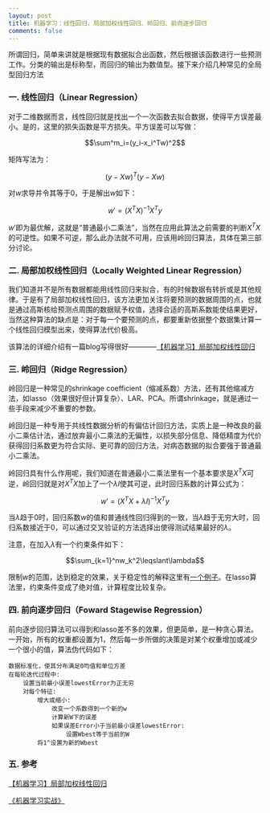 ```yaml
---
layout: post
title: 机器学习：线性回归、局部加权线性回归、岭回归、前向逐步回归
comments: false
---
```


<!--more-->

所谓回归，简单来讲就是根据现有数据拟合出函数，然后根据该函数进行一些预测工作。分类的输出是标称型，而回归的输出为数值型。接下来介绍几种常见的全局型回归方法

### 一. 线性回归（Linear Regression） ###

对于二维数据而言，线性回归就是找出一个一次函数去拟合数据，使得平方误差最小。是的，这里的损失函数是平方损失。平方误差可以写做：

$$\sum^m_i=(y_i-x_i^Tw)^2$$

矩阵写法为：

$$(y-Xw)^T(y-Xw)$$

对$w$求导并令其等于0，于是解出$w$如下：

$$w'=(X^TX)^{-1}X^Ty$$

$w'$即为最优解，这就是“普通最小二乘法”，当然在应用此算法之前需要的判断$X^TX$的可逆性。如果不可逆，那么此办法就不可用，应该用岭回归算法，具体在第三部分讨论。

### 二. 局部加权线性回归（Locally Weighted Linear Regression） ###

我们知道并不是所有数据都能用线性回归来拟合，有的时候数据有转折或是其他规律。于是有了局部加权线性回归，该方法更加关注将要预测的数据周围的点，也就是通过高斯核给预测点周围的数据赋予权值，选择合适的高斯系数能使结果更好，当然这种算法的缺点是：对于每一个要预测的点，都要重新依据整个数据集计算一个线性回归模型出来，使得算法代价极高。

该算法的详细介绍有一篇blog写得很好————[【机器学习】局部加权线性回归](http://blog.csdn.net/herosofearth/article/details/51969517)

### 三. 岭回归（Ridge Regression） ###

岭回归是一种常见的shrinkage coefficient（缩减系数）方法，还有其他缩减方法，如lasso（效果很好但计算复杂）、LAR、PCA。所谓shrinkage，就是通过一些手段来减少不重要的参数。

岭回归是一种专用于共线性数据分析的有偏估计回归方法，实质上是一种改良的最小二乘估计法，通过放弃最小二乘法的无偏性，以损失部分信息、降低精度为代价获得回归系数更为符合实际、更可靠的回归方法，对病态数据的拟合要强于普通最小二乘法。

岭回归具有什么作用呢，我们知道在普通最小二乘法里有一个基本要求是$X^TX$可逆，岭回归就是对$X^TX$加上了一个$\lambda I$使其可逆，此时回归系数的计算公式为：

$$w'=(X^TX+\lambda I)^{-1}X^Ty$$

当$\lambda$趋于0时，回归系数$w$的值和普通线性回归得到的一致，当$\lambda$趋于无穷大时，回归系数接近于0，可以通过交叉验证的方法选择出使得测试结果最好的$\lambda$。

注意，在加入$\lambda$有一个约束条件如下：

$$\sum_{k=1}^nw_k^2\leqslant\lambda$$

限制$w$的范围，达到稳定的效果，关于稳定性的解释这里有[一个例子](https://www.zhihu.com/question/28221429/answer/53858036)。在lasso算法里，约束条件变成了绝对值，计算程度比较复杂。

### 四. 前向逐步回归（Foward Stagewise Regression） ###

前向逐步回归算法可以得到和lasso差不多的效果，但更简单，是一种贪心算法。一开始，所有的权重都设置为1，然后每一步所做的决策是对某个权重增加或减少一个很小的值，算法伪代码如下：

```
数据标准化，使其分布满足0均值和单位方差 
在每轮迭代过程中:	设置当前最小误差lowestError为正无穷	对每个特征: 		增大或缩小: 
			改变一个系数得到一个新的w			计算新W下的误差 
			如果误差Error小于当前最小误差lowestError:
				设置Wbest等于当前的W		将1^设置为新的Wbest
```



### 五. 参考 ###

[【机器学习】局部加权线性回归](http://blog.csdn.net/herosofearth/article/details/51969517)

[《机器学习实战》]()

